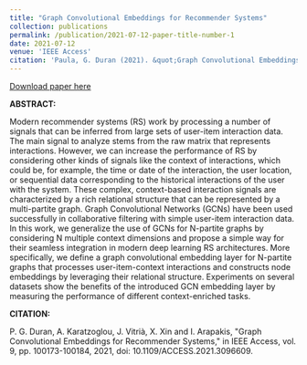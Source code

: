 ```yaml
---
title: "Graph Convolutional Embeddings for Recommender Systems"
collection: publications
permalink: /publication/2021-07-12-paper-title-number-1
date: 2021-07-12
venue: 'IEEE Access'
citation: 'Paula, G. Duran (2021). &quot;Graph Convolutional Embeddings for Recommender Systems.&quot; <i>IEEE Access vol9.</i>.'
---
```


[Download paper here](https://ieeexplore.ieee.org/abstract/document/9481221)

**ABSTRACT:**

Modern recommender systems (RS) work by processing a number of signals that can be inferred from large sets of user-item interaction data. The main signal to analyze stems from the raw matrix that represents interactions. However, we can increase the performance of RS by considering other kinds of signals like the context of interactions, which could be, for example, the time or date of the interaction, the user location, or sequential data corresponding to the historical interactions of the user with the system. These complex, context-based interaction signals are characterized by a rich relational structure that can be represented by a multi-partite graph. Graph Convolutional Networks (GCNs) have been used successfully in collaborative filtering with simple user-item interaction data. In this work, we generalize the use of GCNs for N-partite graphs by considering N multiple context dimensions and propose a simple way for their seamless integration in modern deep learning RS architectures. More specifically, we define a graph convolutional embedding layer for N-partite graphs that processes user-item-context interactions and constructs node embeddings by leveraging their relational structure. Experiments on several datasets show the benefits of the introduced GCN embedding layer by measuring the performance of different context-enriched tasks.
     

**CITATION:**

P. G. Duran, A. Karatzoglou, J. Vitrià, X. Xin and I. Arapakis, "Graph Convolutional Embeddings for Recommender Systems," in IEEE Access, vol. 9, pp. 100173-100184, 2021, doi: 10.1109/ACCESS.2021.3096609.
